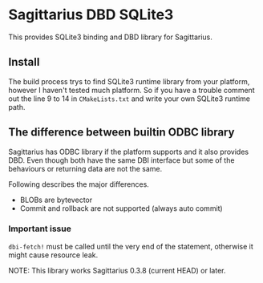# Sagittarius DBD SQLite3

This provides SQLite3 binding and DBD library for Sagittarius.

## Install

The build process trys to find SQLite3 runtime library from your platform,
however I haven't tested much platform. So if you have a trouble comment out
the line 9 to 14 in `CMakeLists.txt` and write your own SQLite3 runtime path.

## The difference between builtin ODBC library

Sagittarius has ODBC library if the platform supports and it also provides DBD.
Even though both have the same DBI interface but some of the behaviours or
returning data are not the same.

Following describes the major differences.

 * BLOBs are bytevector
 * Commit and rollback are not supported (always auto commit)

### Important issue

`dbi-fetch!` must be called until the very end of the statement, otherwise
it might cause resource leak.

NOTE: This library works Sagittarius 0.3.8 (current HEAD) or later.